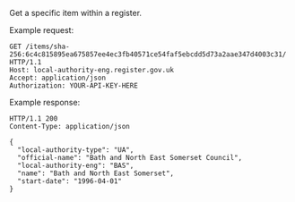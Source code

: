 Get a specific item within a register.

Example request:

```http
GET /items/sha-256:6c4c815895ea675857ee4ec3fb40571ce54faf5ebcdd5d73a2aae347d4003c31/ HTTP/1.1
Host: local-authority-eng.register.gov.uk
Accept: application/json
Authorization: YOUR-API-KEY-HERE
```

Example response:

```http
HTTP/1.1 200
Content-Type: application/json

{
  "local-authority-type": "UA",
  "official-name": "Bath and North East Somerset Council",
  "local-authority-eng": "BAS",
  "name": "Bath and North East Somerset",
  "start-date": "1996-04-01"
}
```
